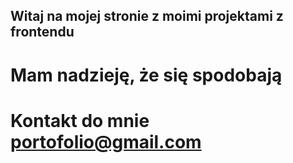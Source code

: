 ## Witaj na mojej stronie z moimi projektami z frontendu

# Mam nadzieję, że się spodobają 

# Kontakt do mnie portofolio@gmail.com
